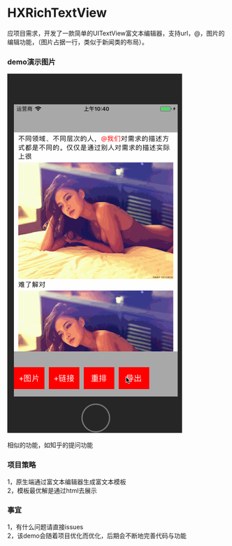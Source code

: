# HXRichTextView
应项目需求，开发了一款简单的UITextView富文本编辑器，支持url，@，图片的编辑功能，（图片占据一行，类似于新闻类的布局）。
### demo演示图片
![](https://github.com/Andqiu/HXRichTextView/blob/master/HXRichText/demo.gif)

相似的功能，如知乎的提问功能

### 项目策略
  1，原生端通过富文本编辑器生成富文本模板<br/>
  2，模板最优解是通过html去展示

### 事宜
  1，有什么问题请直接issues <br/>
  2，该demo会随着项目优化而优化，后期会不断地完善代码与功能
  
